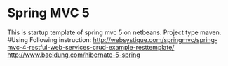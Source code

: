 # Spring MVC 5
This is startup template of spring mvc 5 on netbeans. Project type maven.
#Using 
Following instruction: http://websystique.com/springmvc/spring-mvc-4-restful-web-services-crud-example-resttemplate/
http://www.baeldung.com/hibernate-5-spring
